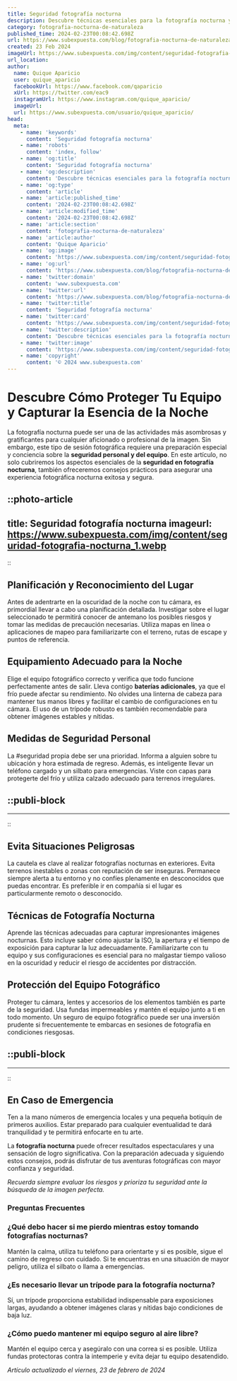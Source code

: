 ```yaml
---
title: Seguridad fotografía nocturna
description: Descubre técnicas esenciales para la fotografía nocturna y mantén tus equipos seguros. Consejos expertos para capturar la noche perfecta.
category: fotografia-nocturna-de-naturaleza
published_time: 2024-02-23T00:08:42.698Z
url: https://www.subexpuesta.com/blog/fotografia-nocturna-de-naturaleza/seguridad-fotografia-nocturna
created: 23 Feb 2024
imageUrl: https://www.subexpuesta.com/img/content/seguridad-fotografia-nocturna_1.webp
url_location:
author:
  name: Quique Aparicio
  user: quique_aparicio
  facebookUrl: https://www.facebook.com/qaparicio
  xUrl: https://twitter.com/eac9
  instagramUrl: https://www.instagram.com/quique_aparicio/
  imageUrl: 
  url: https://www.subexpuesta.com/usuario/quique_aparicio/
head:
  meta:
    - name: 'keywords'
      content: 'Seguridad fotografía nocturna'
    - name: 'robots'
      content: 'index, follow'
    - name: 'og:title'
      content: 'Seguridad fotografía nocturna'
    - name: 'og:description'
      content: 'Descubre técnicas esenciales para la fotografía nocturna y mantén tus equipos seguros. Consejos expertos para capturar la noche perfecta.'
    - name: 'og:type'
      content: 'article'
    - name: 'article:published_time'
      content: '2024-02-23T00:08:42.698Z'
    - name: 'article:modified_time'
      content: '2024-02-23T00:08:42.698Z'
    - name: 'article:section'
      content: 'fotografia-nocturna-de-naturaleza'
    - name: 'article:author'
      content: 'Quique Aparicio'
    - name: 'og:image'
      content: 'https://www.subexpuesta.com/img/content/seguridad-fotografia-nocturna_1.webp'
    - name: 'og:url'
      content: 'https://www.subexpuesta.com/blog/fotografia-nocturna-de-naturaleza/seguridad-fotografia-nocturna'
    - name: 'twitter:domain'
      content: 'www.subexpuesta.com'
    - name: 'twitter:url'
      content: 'https://www.subexpuesta.com/blog/fotografia-nocturna-de-naturaleza/seguridad-fotografia-nocturna'
    - name: 'twitter:title'
      content: 'Seguridad fotografía nocturna'
    - name: 'twitter:card'
      content: 'https://www.subexpuesta.com/img/content/seguridad-fotografia-nocturna_1.webp'
    - name: 'twitter:description'
      content: 'Descubre técnicas esenciales para la fotografía nocturna y mantén tus equipos seguros. Consejos expertos para capturar la noche perfecta.'
    - name: 'twitter:image'
      content: 'https://www.subexpuesta.com/img/content/seguridad-fotografia-nocturna_1.webp'
    - name: 'copyright'
      content: '© 2024 www.subexpuesta.com'
---
```

# Descubre Cómo Proteger Tu Equipo y Capturar la Esencia de la Noche

La fotografía nocturna puede ser una de las actividades más asombrosas y gratificantes para cualquier aficionado o profesional de la imagen. Sin embargo, este tipo de sesión fotográfica requiere una preparación especial y conciencia sobre la **seguridad personal y del equipo**. En este artículo, no solo cubriremos los aspectos esenciales de la **seguridad en fotografía nocturna**, también ofreceremos consejos prácticos para asegurar una experiencia fotográfica nocturna exitosa y segura.


::photo-article
---
title: Seguridad fotografía nocturna
imageurl: https://www.subexpuesta.com/img/content/seguridad-fotografia-nocturna_1.webp
---
::


## Planificación y Reconocimiento del Lugar

Antes de adentrarte en la oscuridad de la noche con tu cámara, es primordial llevar a cabo una planificación detallada. Investigar sobre el lugar seleccionado te permitirá conocer de antemano los posibles riesgos y tomar las medidas de precaución necesarias. Utiliza mapas en línea o aplicaciones de mapeo para familiarizarte con el terreno, rutas de escape y puntos de referencia.

## Equipamiento Adecuado para la Noche

Elige el equipo fotográfico correcto y verifica que todo funcione perfectamente antes de salir. Lleva contigo **baterías adicionales**, ya que el frío puede afectar su rendimiento. No olvides una linterna de cabeza para mantener tus manos libres y facilitar el cambio de configuraciones en tu cámara. El uso de un trípode robusto es también recomendable para obtener imágenes estables y nítidas.

## Medidas de Seguridad Personal

La #seguridad propia debe ser una prioridad. Informa a alguien sobre tu ubicación y hora estimada de regreso. Además, es inteligente llevar un teléfono cargado y un silbato para emergencias. Viste con capas para protegerte del frío y utiliza calzado adecuado para terrenos irregulares.


  ::publi-block
  ---
  ---
  ::
  
  
## Evita Situaciones Peligrosas

La cautela es clave al realizar fotografías nocturnas en exteriores. Evita terrenos inestables o zonas con reputación de ser inseguras. Permanece siempre alerta a tu entorno y no confíes plenamente en desconocidos que puedas encontrar. Es preferible ir en compañía si el lugar es particularmente remoto o desconocido.

## Técnicas de Fotografía Nocturna

Aprende las técnicas adecuadas para capturar impresionantes imágenes nocturnas. Esto incluye saber cómo ajustar la ISO, la apertura y el tiempo de exposición para capturar la luz adecuadamente. Familiarizarte con tu equipo y sus configuraciones es esencial para no malgastar tiempo valioso en la oscuridad y reducir el riesgo de accidentes por distracción.

## Protección del Equipo Fotográfico

Proteger tu cámara, lentes y accesorios de los elementos también es parte de la seguridad. Usa fundas impermeables y mantén el equipo junto a ti en todo momento. Un seguro de equipo fotográfico puede ser una inversión prudente si frecuentemente te embarcas en sesiones de fotografía en condiciones riesgosas.


  ::publi-block
  ---
  ---
  ::
  
  
## En Caso de Emergencia

Ten a la mano números de emergencia locales y una pequeña botiquín de primeros auxilios. Estar preparado para cualquier eventualidad te dará tranquilidad y te permitirá enfocarte en tu arte.

La **fotografía nocturna** puede ofrecer resultados espectaculares y una sensación de logro significativa. Con la preparación adecuada y siguiendo estos consejos, podrás disfrutar de tus aventuras fotográficas con mayor confianza y seguridad. 

*Recuerda siempre evaluar los riesgos y prioriza tu seguridad ante la búsqueda de la imagen perfecta.*

### Preguntas Frecuentes

### ¿Qué debo hacer si me pierdo mientras estoy tomando fotografías nocturnas?
Mantén la calma, utiliza tu teléfono para orientarte y si es posible, sigue el camino de regreso con cuidado. Si te encuentras en una situación de mayor peligro, utiliza el silbato o llama a emergencias.

### ¿Es necesario llevar un trípode para la fotografía nocturna?
Sí, un trípode proporciona estabilidad indispensable para exposiciones largas, ayudando a obtener imágenes claras y nítidas bajo condiciones de baja luz.

### ¿Cómo puedo mantener mi equipo seguro al aire libre?
Mantén el equipo cerca y asegúralo con una correa si es posible. Utiliza fundas protectoras contra la intemperie y evita dejar tu equipo desatendido.

_Artículo actualizado el viernes, 23 de febrero de 2024_